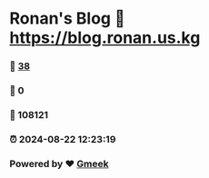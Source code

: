 # Ronan's Blog :link: https://blog.ronan.us.kg 
### :page_facing_up: [38](https://blog.ronan.us.kg/tag.html) 
### :speech_balloon: 0 
### :hibiscus: 108121 
### :alarm_clock: 2024-08-22 12:23:19 
### Powered by :heart: [Gmeek](https://github.com/Meekdai/Gmeek)
